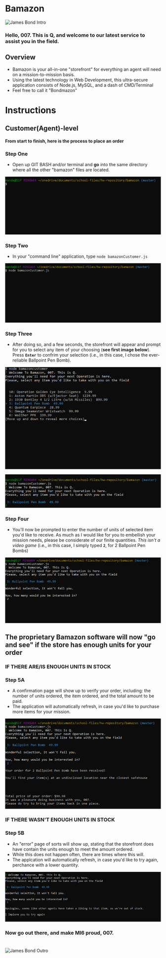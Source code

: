 # Bamazon

![James Bond Intro](https://media.giphy.com/media/iSZrbdXqt65u8/giphy.gif)
### Hello, 007. This is Q, and welcome to our latest service to assist you in the field.

## Overview

* Bamazon is your all-in-one "storefront" for everything an agent will need on a mission-to-mission basis.
* Using the latest technology in Web Development, this ultra-secure application consists of Node.js, MySQL, and a dash of CMD/Terminal
* Feel free to call it "Bondmazon"

# Instructions

## Customer(Agent)-level

#### From start to finish, here is the process to place an order

### Step One

* Open up GIT BASH and/or terminal and **go** into the same directory where all the other "bamazon" files are located.

![Step One](Images/Capture1.PNG)

### Step Two

* In your "command line" application, type `node bamazonCustomer.js`

![Step Two](Images/Capture2.PNG)


### Step Three

* After doing so, and a few seconds, the storefront will appear and prompt for you to select any item of your choosing (__see first image below__). Press **`Enter`** to confrim your selection (i.e., in this case, I chose the ever-reliable Ballpoint Pen Bomb).

![First Image](Images/Capture0.PNG)


![Step Three](Images/Capture3.PNG)

### Step Four

* You'll now be prompted to enter the number of units of selected item you'd like to receive. As much as I would like for you to embellish your mission needs, please be considerate of our finite quantities. _This isn't a video game_ (i.e., in this case, I simply typed **`2`**, for 2 Ballpoint Pen Bombs)

![Step Four](Images/Capture4.PNG)


## The proprietary Bamazon software will now "go and see" if the store has enough units for your order


### **IF THERE ARE/IS ENOUGH UNITS IN STOCK** 

### Step 5A

* A confirmation page will show up to verify your order, including: the number of units ordered, the item ordered, and the total amount to be paid.
* The application will automatically refresh, in case you'd like to purchase more items for your mission.

![Successful](Images/Capture5a.PNG)


### **IF THERE WASN'T ENOUGH UNITS IN STOCK** 

### Step 5B

* An "error" page of sorts will show up, stating that the storefront does have contain the units enough to meet the amount ordered.
* While this does not happen often, there are times where this will.
* The applcation will automatically refresh, in case you'd like to try again, perchance with a lower quantity.

![Unsuccessful](Images/Capture5b.PNG)

### Now go out there, and make MI6 proud, 007. 

#

![James Bond Outro](https://media.giphy.com/media/QisABPo52RNok/giphy.gif)
